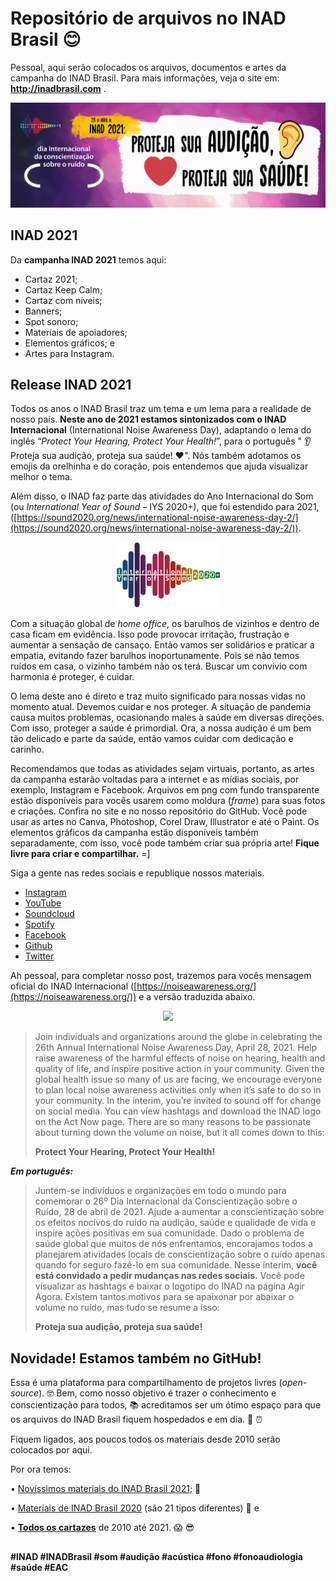 # Repositório de arquivos no INAD Brasil 😊 

Pessoal, aqui serão colocados os arquivos, documentos e artes da campanha do INAD Brasil.
Para mais informações, veja o site em: **http://inadbrasil.com** .

![INAD 2021](https://github.com/inadbrasil/inad/blob/main/readme-files/github-banner-2021.jpg?raw=true)

## INAD 2021

Da **campanha INAD 2021** temos aqui:
 - Cartaz 2021;
 - Cartaz Keep Calm;
 - Cartaz com níveis;
 - Banners;
 - Spot sonoro; 
 - Materiais de apoiadores;
 - Elementos gráficos; e
 - Artes para Instagram.

## Release INAD 2021

Todos os anos o INAD Brasil traz um tema e um lema para a realidade de nosso país.  **Neste ano de 2021 estamos sintonizados com o INAD Internacional**  (International Noise Awareness Day), adaptando o lema do inglês “_Protect Your Hearing, Protect Your Health!_”, para o português " 👂 Proteja sua audição, ‎‎‎proteja sua saúde! ❤️". Nós também adotamos os emojis da orelhinha e do coração, pois entendemos que ajuda visualizar melhor o tema.

Além disso, o  INAD faz parte das atividades do Ano Internacional do Som (ou _International Year of Sound_  – IYS 2020+), que foi estendido para 2021, ([https://sound2020.org/news/international-noise-awareness-day-2/](https://sound2020.org/news/international-noise-awareness-day-2/)).

<p align="center" width="100%">
    <img width="33%" src="https://github.com/inadbrasil/inad/blob/main/readme-files/IYS-2020+-(small).png?raw=true"> 
</p>

Com a situação global de  _home office_, os barulhos de vizinhos e dentro de casa ficam em evidência. Isso pode provocar irritação, frustração e aumentar a sensação de cansaço. Então vamos ser solidários e praticar a empatia, evitando fazer barulhos inoportunamente. Pois se não temos ruídos em casa, o vizinho também não os terá. Buscar um convívio com harmonia é proteger, é cuidar.

O lema deste ano é direto e traz muito significado para nossas vidas no momento atual. Devemos cuidar e nos proteger. A situação de pandemia causa muitos problemas, ocasionando males à saúde em diversas direções. Com isso, proteger a saúde é primordial. Ora, a nossa audição é um bem tão delicado e parte da saúde, então vamos cuidar com dedicação e carinho.

Recomendamos que todas as atividades sejam virtuais, portanto, as artes da campanha estarão voltadas para a internet e as mídias sociais, por exemplo, Instagram e Facebook. Arquivos em png com fundo transparente estão disponíveis para vocês usarem como moldura (_frame_) para suas fotos e criações. Confira no site e no nosso repositório do GitHub. Você pode usar as artes no Canva, Photoshop, Corel Draw, Illustrator e até o Paint. Os elementos gráficos da campanha estão disponíveis também separadamente, com isso, você pode também criar sua própria arte!  **Fique livre para criar e compartilhar.**  =]

Siga a gente nas redes sociais e republique nossos materiais.

-   [Instagram](http://www.instagram.com/inad.brasil)
-   [YouTube](https://www.youtube.com/channel/UCDERY4tK1QNJXDU8MiJK5rA)
-   [Soundcloud](https://soundcloud.com/inad-brasil)
-   [Spotify](https://open.spotify.com/show/6uvlvmUAVExun7Z5VZanoZ)
-   [Facebook](https://facebook.com/inad.brasil)
-   [Github](https://github.com/inadbrasil/inad)
-   [Twitter](https://twitter.com/intent/user?screen_name=INADBrasil)

Ah pessoal, para completar nosso post, trazemos para vocês mensagem oficial do INAD Internacional ([https://noiseawareness.org/](https://noiseawareness.org/)) e a versão traduzida abaixo.

<p align="center" width="100%">
    <img width="33%" src="https://secureservercdn.net/45.40.151.233/jkj.a0c.myftpupload.com/wp-content/uploads/2021/04/INAD_logo_120.png"> 
</p>

> Join individuals and organizations around the globe in celebrating the 26th Annual International Noise Awareness Day, April 28, 2021. Help raise awareness of the harmful effects of noise on hearing, health and quality of life, and inspire positive action in your community. Given the global health issue so many of us are facing, we encourage everyone to plan local noise awareness activities only when it’s safe to do so in your community. In the interim, you’re invited to sound off for change on social media. You can view hashtags and download the INAD logo on the Act Now page. There are so many reasons to be passionate about turning down the volume on noise, but it all comes down to this:
> 
> **Protect Your Hearing, Protect Your Health!**

***Em português:***

> Juntem-se indivíduos e organizações em todo o mundo para comemorar o 26º Dia Internacional da Conscientização sobre o Ruído, 28 de abril de 2021. Ajude a aumentar a conscientização sobre os efeitos nocivos do ruído na audição, saúde e qualidade de vida e inspire ações positivas em sua comunidade. Dado o problema de saúde global que muitos de nós enfrentamos, encorajamos todos a planejarem atividades locais de conscientização sobre o ruído apenas quando for seguro fazê-lo em sua comunidade. Nesse ínterim,  **você está convidado a pedir mudanças nas redes sociais.**  Você pode visualizar as hashtags e baixar o logotipo do INAD na página Agir Agora. Existem tantos motivos para se apaixonar por abaixar o volume no ruído, mas tudo se resume a isso:
> 
> **Proteja sua audição, proteja sua saúde!**

##

## Novidade! Estamos também no GitHub!

Essa é uma plataforma para compartilhamento de projetos livres (*open-source*). 🤓 Bem, como nosso objetivo é trazer o conhecimento e conscientização para todos, 📚 acreditamos ser um ótimo espaço para que os arquivos do INAD Brasil fiquem hospedados e em dia.  🔖 ⏰

Fiquem ligados, aos poucos todos os materiais desde 2010 serão colocados por aqui.

Por ora temos:

• [Novíssimos materiais do INAD Brasil 2021](https://github.com/inadbrasil/inad/tree/main/INAD%202021); 🥳

• [Materiais de INAD Brasil 2020](https://github.com/inadbrasil/inad/tree/main/INAD%202020) (são 21 tipos diferentes)  🙌  e

• **[Todos os cartazes](https://github.com/inadbrasil/inad/tree/main/Cartaz%20%28todos%29)** de 2010 até 2021. 😱 😎

##
  

**#INAD #INADBrasil #som #audição #acústica #fono #fonoaudiologia #saúde #EAC**
